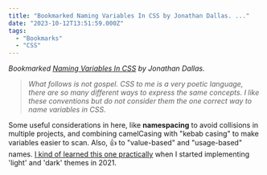 ```yaml
---
title: "Bookmarked Naming Variables In CSS by Jonathan Dallas. ..."
date: "2023-10-12T13:51:59.000Z"
tags: 
  - "Bookmarks"
  - "CSS"
---
```


_Bookmarked [Naming Variables In CSS](https://jwdallas.com/posts/namingcssvariables/) by Jonathan Dallas._

> _What follows is not gospel. CSS to me is a very poetic language, there are so many different ways to express the same concepts. I like these conventions but do not consider them the one correct way to name variables in CSS._

Some useful considerations in here, like **namespacing** to avoid collisions in multiple projects, and combining camelCasing with "kebab casing" to make variables easier to scan. Also, 👍 to "value-based" and "usage-based" names. [I kind of learned this one practically](https://nicksimson.com/posts/2021-redesign-dark-mode/) when I started implementing 'light' and 'dark' themes in 2021.
